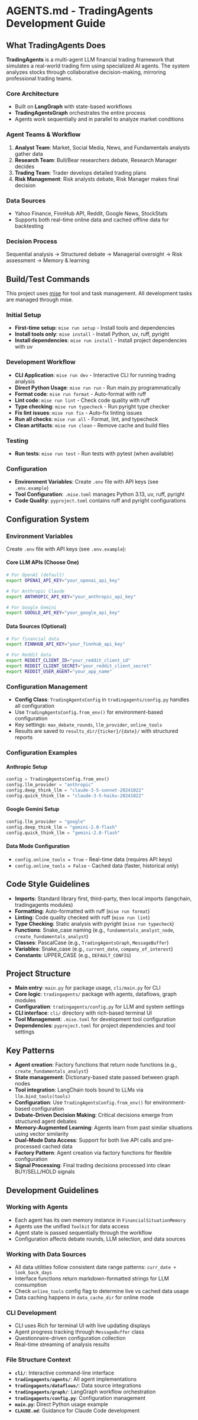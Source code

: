 # AGENTS.md - TradingAgents Development Guide

## What TradingAgents Does

**TradingAgents** is a multi-agent LLM financial trading framework that simulates a real-world trading firm using specialized AI agents. The system analyzes stocks through collaborative decision-making, mirroring professional trading teams.

### Core Architecture
- Built on **LangGraph** with state-based workflows
- **TradingAgentsGraph** orchestrates the entire process
- Agents work sequentially and in parallel to analyze market conditions

### Agent Teams & Workflow
1. **Analyst Team**: Market, Social Media, News, and Fundamentals analysts gather data
2. **Research Team**: Bull/Bear researchers debate, Research Manager decides
3. **Trading Team**: Trader develops detailed trading plans
4. **Risk Management**: Risk analysts debate, Risk Manager makes final decision

### Data Sources
- Yahoo Finance, FinnHub API, Reddit, Google News, StockStats
- Supports both real-time online data and cached offline data for backtesting

### Decision Process
Sequential analysis → Structured debate → Managerial oversight → Risk assessment → Memory & learning

## Build/Test Commands

This project uses [mise](https://mise.jdx.dev/) for tool and task management. All development tasks are managed through mise.

### Initial Setup
- **First-time setup**: `mise run setup` - Install tools and dependencies
- **Install tools only**: `mise install` - Install Python, uv, ruff, pyright
- **Install dependencies**: `mise run install` - Install project dependencies with uv

### Development Workflow
- **CLI Application**: `mise run dev` - Interactive CLI for running trading analysis
- **Direct Python Usage**: `mise run run` - Run main.py programmatically
- **Format code**: `mise run format` - Auto-format with ruff
- **Lint code**: `mise run lint` - Check code quality with ruff
- **Type checking**: `mise run typecheck` - Run pyright type checker
- **Fix lint issues**: `mise run fix` - Auto-fix linting issues
- **Run all checks**: `mise run all` - Format, lint, and typecheck
- **Clean artifacts**: `mise run clean` - Remove cache and build files

### Testing
- **Run tests**: `mise run test` - Run tests with pytest (when available)

### Configuration
- **Environment Variables**: Create `.env` file with API keys (see `.env.example`)
- **Tool Configuration**: `.mise.toml` manages Python 3.13, uv, ruff, pyright
- **Code Quality**: `pyproject.toml` contains ruff and pyright configurations

## Configuration System

### Environment Variables
Create `.env` file with API keys (see `.env.example`):

#### Core LLM APIs (Choose One)
```bash
# For OpenAI (default)
export OPENAI_API_KEY="your_openai_api_key"

# For Anthropic Claude
export ANTHROPIC_API_KEY="your_anthropic_api_key"

# For Google Gemini
export GOOGLE_API_KEY="your_google_api_key"
```

#### Data Sources (Optional)
```bash
# For financial data
export FINNHUB_API_KEY="your_finnhub_api_key"

# For Reddit data
export REDDIT_CLIENT_ID="your_reddit_client_id"
export REDDIT_CLIENT_SECRET="your_reddit_client_secret"
export REDDIT_USER_AGENT="your_app_name"
```

### Configuration Management
- **Config Class**: `TradingAgentsConfig` in `tradingagents/config.py` handles all configuration
- Use `TradingAgentsConfig.from_env()` for environment-based configuration
- Key settings: `max_debate_rounds`, `llm_provider`, `online_tools`
- Results are saved to `results_dir/{ticker}/{date}/` with structured reports

### Configuration Examples

#### Anthropic Setup
```python
config = TradingAgentsConfig.from_env()
config.llm_provider = "anthropic"
config.deep_think_llm = "claude-3-5-sonnet-20241022"
config.quick_think_llm = "claude-3-5-haiku-20241022"
```

#### Google Gemini Setup
```python
config.llm_provider = "google"
config.deep_think_llm = "gemini-2.0-flash"
config.quick_think_llm = "gemini-2.0-flash"
```

#### Data Mode Configuration
- `config.online_tools = True` - Real-time data (requires API keys)
- `config.online_tools = False` - Cached data (faster, historical only)

## Code Style Guidelines

- **Imports**: Standard library first, third-party, then local imports (langchain, tradingagents modules)
- **Formatting**: Auto-formatted with ruff (`mise run format`)
- **Linting**: Code quality checked with ruff (`mise run lint`)
- **Type Checking**: Static analysis with pyright (`mise run typecheck`)
- **Functions**: Snake_case naming (e.g., `fundamentals_analyst_node`, `create_fundamentals_analyst`)
- **Classes**: PascalCase (e.g., `TradingAgentsGraph`, `MessageBuffer`)
- **Variables**: Snake_case (e.g., `current_date`, `company_of_interest`)
- **Constants**: UPPER_CASE (e.g., `DEFAULT_CONFIG`)

## Project Structure

- **Main entry**: `main.py` for package usage, `cli/main.py` for CLI
- **Core logic**: `tradingagents/` package with agents, dataflows, graph modules
- **Configuration**: `tradingagents/config.py` for LLM and system settings
- **CLI interface**: `cli/` directory with rich-based terminal UI
- **Tool Management**: `.mise.toml` for development tool configuration
- **Dependencies**: `pyproject.toml` for project dependencies and tool settings

## Key Patterns

- **Agent creation**: Factory functions that return node functions (e.g., `create_fundamentals_analyst`)
- **State management**: Dictionary-based state passed between graph nodes
- **Tool integration**: LangChain tools bound to LLMs via `llm.bind_tools(tools)`
- **Configuration**: Use `TradingAgentsConfig.from_env()` for environment-based configuration
- **Debate-Driven Decision Making**: Critical decisions emerge from structured agent debates
- **Memory-Augmented Learning**: Agents learn from past similar situations using vector similarity
- **Dual-Mode Data Access**: Support for both live API calls and pre-processed cached data
- **Factory Pattern**: Agent creation via factory functions for flexible configuration
- **Signal Processing**: Final trading decisions processed into clean BUY/SELL/HOLD signals

## Development Guidelines

### Working with Agents
- Each agent has its own memory instance in `FinancialSituationMemory`
- Agents use the unified `Toolkit` for data access
- Agent state is passed sequentially through the workflow
- Configuration affects debate rounds, LLM selection, and data sources

### Working with Data Sources
- All data utilities follow consistent date range patterns: `curr_date + look_back_days`
- Interface functions return markdown-formatted strings for LLM consumption
- Check `online_tools` config flag to determine live vs cached data usage
- Data caching happens in `data_cache_dir` for online mode

### CLI Development
- CLI uses Rich for terminal UI with live updating displays
- Agent progress tracking through `MessageBuffer` class
- Questionnaire-driven configuration collection
- Real-time streaming of analysis results

### File Structure Context
- **`cli/`**: Interactive command-line interface
- **`tradingagents/agents/`**: All agent implementations
- **`tradingagents/dataflows/`**: Data source integrations
- **`tradingagents/graph/`**: LangGraph workflow orchestration
- **`tradingagents/config.py`**: Configuration management
- **`main.py`**: Direct Python usage example
- **`CLAUDE.md`**: Guidance for Claude Code development